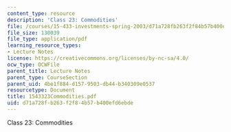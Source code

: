 ```yaml
---
content_type: resource
description: 'Class 23: Commodities'
file: /courses/15-433-investments-spring-2003/d71a728fb263f2f84b57b400efd6ebde_1543323Commodities.pdf
file_size: 130039
file_type: application/pdf
learning_resource_types:
- Lecture Notes
license: https://creativecommons.org/licenses/by-nc-sa/4.0/
ocw_type: OCWFile
parent_title: Lecture Notes
parent_type: CourseSection
parent_uid: 4be1f884-d157-9503-db44-b340309e0537
resourcetype: Document
title: 1543323Commodities.pdf
uid: d71a728f-b263-f2f8-4b57-b400efd6ebde
---
```

Class 23: Commodities